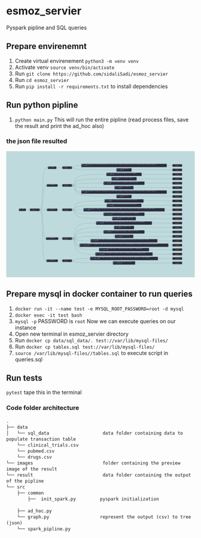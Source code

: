 # esmoz_servier 
Pyspark pipline and SQL queries

## Prepare envirenemnt
1. Create virtual envirenement `python3 -m venv venv`
2. Activate venv `source venv/bin/activate`
3. Run `git clone https://github.com/sidaliSadi/esmoz_servier`
4. Run `cd esmoz_servier`
5. Run `pip install -r requirements.txt` to install dependencies

## Run python pipline 
1. `python main.py` This will run the entire pipline (read process files, save the result and print the ad_hoc also)
### the json file resulted
![Employee data](images/output_result.png?raw=true "json file as tree")

## Prepare mysql in docker container to run queries
1. `docker run -it --name test -e MYSQL_ROOT_PASSWORD=root -d mysql`
2. `docker exec -it test bash`
3. `mysql -p` PASSWORD is `root` Now we can execute queries on our instance
4. Open new terminal in esmoz_servier directory
5. Run `docker cp data/sql_data/. test://var/lib/mysql-files/`
6. Run `docker cp tables.sql test://var/lib/mysql-files/`
7. `source /var/lib/mysql-files//tables.sql` to execute script in queries.sql

## Run tests
`pytest` tape this in the terminal


### Code folder architecture
```
.
├── data
│   └── sql_data                    data folder containing data to populate transaction table
    └── clinical_trials.csv         
    └── pubmed.csv
    └── drugs.csv 
└── images                          folder containing the preview image of the result  
└── result                          data folder containing the output of the pipline 
└── src
    ├── common
        ├──  init_spark.py         pyspark initialization

    ├── ad_hoc.py                  
    └── graph.py                   represent the output (csv) to tree (json)
    └── spark_pipline.py           
```